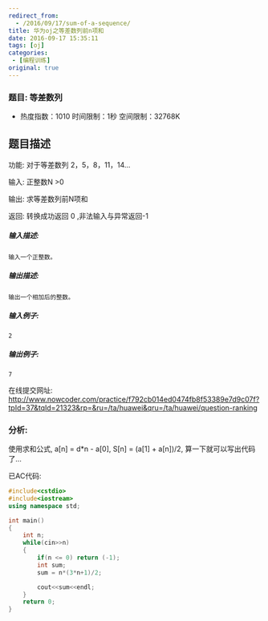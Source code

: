 ```yaml
---
redirect_from:
  - /2016/09/17/sum-of-a-sequence/
title: 华为oj之等差数列前n项和
date: 2016-09-17 15:35:11
tags: [oj]
categories:
 - [编程训练]
original: true
---
```


### 题目: 等差数列

- 热度指数：1010 时间限制：1秒 空间限制：32768K

## 题目描述

功能: 对于等差数列 2，5，8，11，14…

输入: 正整数N >0

输出: 求等差数列前N项和

返回: 转换成功返回 0 ,非法输入与异常返回-1

##### **输入描述:**

```
输入一个正整数。
```

##### **输出描述:**

```
输出一个相加后的整数。
```

##### **输入例子:**

```
2
```

##### **输出例子:**

```
7
```

在线提交网址: <http://www.nowcoder.com/practice/f792cb014ed0474fb8f53389e7d9c07f?tpId=37&tqId=21323&rp=&ru=/ta/huawei&qru=/ta/huawei/question-ranking>

### 分析:

使用求和公式, a[n] = d*n - a[0], S[n] = (a[1] + a[n])/2, 算一下就可以写出代码了…

已AC代码:

```cpp
#include<cstdio>
#include<iostream>
using namespace std;

int main()
{
    int n;
    while(cin>>n)
    {
        if(n <= 0) return (-1);
        int sum;
        sum = n*(3*n+1)/2;

        cout<<sum<<endl;
    }    
    return 0;
}
```
